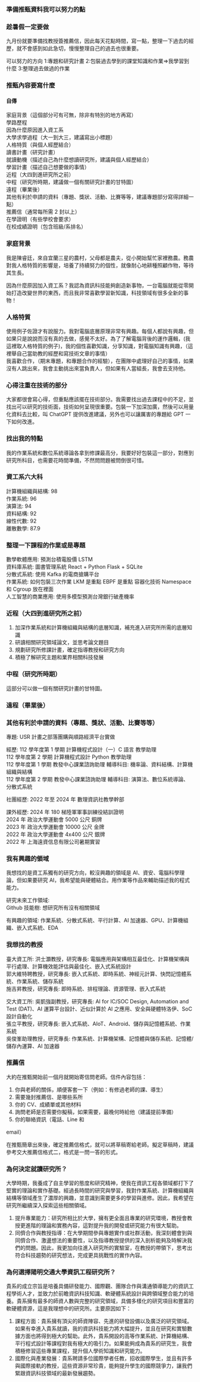 ### 準備推甄資料我可以努力的點

### 趁暑假一定要做

九月份就要準備找教授簽推薦信，因此每天花點時間，寫一點，整理一下過去的經歷，就不會感到如此急切，慢慢整理自己的過去也很重要。

可以努力的方向
1:專題和研究計畫
2:包裝過去學到的課堂知識和作業=>我學習到什麼
3:整理過去做過的作業

### 推甄內容要寫什麼

#### 自傳

家庭背景（這個部分可有可無，除非有特別的地方再寫）  
學路歷程  
因為什麼原因進入資工系  
大學求學過程（大一到大三，建議寫出小標題）  
人格特質（與個人經歷結合）  
讀書計畫（研究計畫）  
就讀動機（描述自己為什麼想讀研究所，建議與個人經歷結合）  
學習計畫（描述自己想要做的事情）  
近程（大四到進研究所之前）  
中程（研究所時期，建議做一個有關研究計畫的甘特圖）  
遠程（畢業後）  
其他有利於申請的資料（專題、獎狀、活動、比賽等等，建議專題部分寫得詳細一點）  
推薦信（通常每所需 2 封以上）  
在學證明（有些學校會要求）  
在校成績證明（包含班級/系排名）

### 家庭背景

我是陳睿廷，來自宜蘭三星的農村，父母都是農夫，從小開始幫忙家裡務農。務農對我人格特質的影響是，培養了持續努力的個性，就像耐心地耕種照顧作物，等待其生長。

因為什麼原因加入資工系？我認為資訊科技能夠創造新事物，一台電腦就能從零開始打造改變世界的東西，而且我非常喜歡學習新知識，科技領域有很多全新的事物！

### 人格特質

使用例子佐證才有說服力。我對電腦底層原理非常有興趣。每個人都說有興趣，但如果只是說說而沒有真的去做，感覺不太好。為了了解電腦背後的運作邏輯，(我
這裡取人格特質的例子)，我的個性喜歡知識，分享知識，對電腦知識有興趣，（這裡舉自己當助教的經歷和寫技術文章的事情）  
我喜歡合作，（期末專題，和專題合作的經驗），在團隊中處理好自己的事情，如果沒有人跳出來，我會主動挑出來當負責人，但如果有人當組長，我會去支持他。

### 心得注重在技術的部分

大家都很會寫心得，但重點應該擺在技術部分。我需要找出過去課程中的不足，並找出可以研究的技術面，技術如何呈現很重要。包裝一下加深加廣，然後可以用量化資料去比較，叫 ChatGPT 提供改進建議，另外也可以讓厲害的專題給 GPT 一下如何改進。

### 找出我的特點

我的作業系統和數位系統導論各拿到修課最高分，我要好好包裝這一部分，對應到研究所科目，也需要花時間準備，不然問問題被問倒很可惜。

### 資工系六大科

計算機組織與結構: 98  
作業系統: 96  
演算法: 94  
資料結構: 92  
線性代數: 92  
離散數學: 87.9

### 整理一下課程的作業或是專題

數學軟體應用: 預測台積電股價 LSTM  
資料庫系統: 圖書管理系統 React + Python Flask + SQLite  
分散式系統: 使用 Kafka 的電商搶購平台  
作業系統: 如何包裝三次作業 LKM 是重點 EBPF 是重點 容器化技術 Namespace 和 Cgroup 放在裡面  
人工智慧的商業應用: 使用多模型預測台灣銀行破產機率

### 近程（大四到進研究所之前）

1. 加深作業系統和計算機組織與結構的底層知識，補充進入研究所所需的底層知識
2. 研讀相關研究領域論文，並思考論文題目
3. 規劃研究所修課計畫，確定指導教授和研究方向
4. 積極了解研究主題和業界相關科技發展

### 中程（研究所時期）

這部分可以做一個有關研究計畫的甘特圖。

### 遠程（畢業後）

### 其他有利於申請的資料（專題、獎狀、活動、比賽等等）

專題: USR 計畫之部落團購與順路經濟平台實做

經歷:
112 學年度第 1 學期 計算機程式設計（一）C 語言 教學助理  
112 學年度第 2 學期 計算機程式設計 Python 教學助理  
112 學年度第 1 學期 教發中心課業諮詢助理 輔導科目: 機率論、資料結構、計算機組織與結構  
112 學年度第 2 學期 教發中心課業諮詢助理 輔導科目: 演算法、數位系統導論、分散式系統

社團經歷:
2022 年至 2024 年 數理資訊社教學幹部

課外經歷:
2024 年 180 梯陸軍軍事訓練役結訓證明  
2024 年 政治大學運動會 5000 公尺 銅牌  
2023 年 政治大學運動會 10000 公尺 金牌  
2022 年 政治大學運動會 4x400 公尺 銀牌  
2022 年 上海遠資信息有限公司暑期實習

### 我有興趣的領域

我想找的是資工系獨有的研究方向，較沒興趣的領域是 AI、資安、電腦科學理論，但如果要研究 AI，我希望能與硬體結合。用作業等作品來輔助描述我的程式能力。

研究未來工作領域:  
Github 技能樹: 想研究所有沒有相關領域

有興趣的領域:
作業系統、分散式系統、平行計算、AI 加速器、GPU、計算機組織、嵌入式系統、EDA

### 我想找的教授

臺大資工所:
洪士灝教授，研究專長: 電腦應用與架構相互最佳化、計算機架構與平行處理、計算機效能評估與最佳化、嵌入式系統設計  
郭大維特聘教授，研究專長: 嵌入式系統、即時系統、神經元計算、快閃記憶體系統、作業系統、儲存系統  
施吉昇教授，研究專長: 即時系統、排程理論、資源管理、嵌入式系統

交大資工所:
吳凱強副教授，研究專長: AI for IC/SOC Design, Automation and Test (DAT)、AI 運算平台設計、近似計算於 AI 之應用、安全與硬體特洛伊、SoC 設計自動化  
張立平教授，研究專長: 嵌入式系統、AIoT、Android、儲存與記憶體系統、作業系統  
吳俊峯助理教授，研究專長: 作業系統、計算機架構、記憶體與儲存系統、記憶體/儲存內運算、AI 加速器

### 推薦信

大約在推甄開始前一個月就開始寄信問老師。信件內容包括：

1. 你與老師的關係，順便客套一下（例如：有修過老師的課、導生）
2. 需要幾封推薦信、是哪些系所
3. 你的 CV、成績單或其他材料
4. 詢問老師是否需要你擬稿，如果需要，最晚何時給他（建議提前準備）
5. 你的聯絡資訊（電話、Line 和

email）

在推甄簡章出來後，確定推薦信格式，就可以將草稿寄給老師。擬定草稿時，建議參考交大推薦信格式二，格式是一問一答的形式。

### 為何決定就讀研究所？

大學時期，我養成了自主學習的態度和研究精神，使我在資訊工程各領域都打下了堅實的理論和實作基礎。經過長時間的研究與學習，我對作業系統、計算機組織與結構等領域產生了濃厚的興趣，並意識到需要更多的學習與進修。因此，我希望在研究所繼續深入探索這些相關領域。

1. 提升專業能力：研究所相比於大學，擁有更全面且專業的研究環境，教授會教授更進階的理論和實務內容，這對提升我的開發或研究能力有很大幫助。
2. 同儕合作與教授指導：在大學期間參與專題實作或社群活動，我深刻體會到與同儕合作、激盪想法的重要性，以及指導教授提供的深入剖析能夠及時解決我們的問題。因此，我更加向往進入研究所的實驗室，在教授的帶領下，思考出符合科技趨勢的研究想法，完成更具挑戰性的實作內容。

### 為何選擇陽明交通大學資訊工程研究所？

貴系的成立宗旨是培養具備研發能力、國際觀、團隊合作與溝通領導能力的資訊工程學術人才，並致力於前瞻資訊科技知識、軟硬體系統設計與跨領域整合能力的培養。貴系擁有最多的師資人數與完整的研究領域，具備多樣化的研究項目和豐富的軟硬體資源，這是我理想中的研究所。主要原因如下：

1. 課程方面：貴系擁有頂尖的師資陣容、先進的研發設備以及廣泛的研究領域。如果有幸進入貴系就讀，我的資訊科技能力將大幅提升，並且在研究和實驗數據方面也將得到極大的幫助。此外，貴系開設的高等作業系統、計算機結構、平行程式設計等課程對我有極大的吸引力。如果能夠成為貴系的研究生，我會積極修習這些專業課程，提升個人學術知識和研究能力。
2. 國際化與產業發展：貴系聘請多位國際學者任教，招收國際學生，並且有許多與國際接軌的教授，這些資源非常珍貴，能夠提升學生的國際競爭力，讓我們緊跟資訊科技領域的最新發展趨勢。
